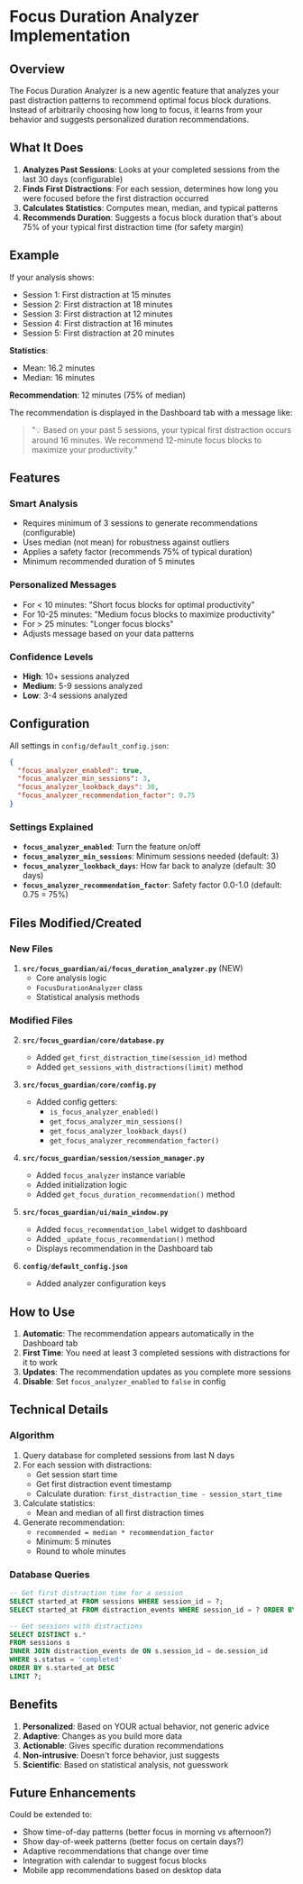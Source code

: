 # Focus Duration Analyzer Implementation

## Overview

The Focus Duration Analyzer is a new agentic feature that analyzes your past distraction patterns to recommend optimal focus block durations. Instead of arbitrarily choosing how long to focus, it learns from your behavior and suggests personalized duration recommendations.

## What It Does

1. **Analyzes Past Sessions**: Looks at your completed sessions from the last 30 days (configurable)
2. **Finds First Distractions**: For each session, determines how long you were focused before the first distraction occurred
3. **Calculates Statistics**: Computes mean, median, and typical patterns
4. **Recommends Duration**: Suggests a focus block duration that's about 75% of your typical first distraction time (for safety margin)

## Example

If your analysis shows:
- Session 1: First distraction at 15 minutes
- Session 2: First distraction at 18 minutes  
- Session 3: First distraction at 12 minutes
- Session 4: First distraction at 16 minutes
- Session 5: First distraction at 20 minutes

**Statistics**:
- Mean: 16.2 minutes
- Median: 16 minutes

**Recommendation**: 12 minutes (75% of median)

The recommendation is displayed in the Dashboard tab with a message like:
> "💡 Based on your past 5 sessions, your typical first distraction occurs around 16 minutes. We recommend 12-minute focus blocks to maximize your productivity."

## Features

### Smart Analysis
- Requires minimum of 3 sessions to generate recommendations (configurable)
- Uses median (not mean) for robustness against outliers
- Applies a safety factor (recommends 75% of typical duration)
- Minimum recommended duration of 5 minutes

### Personalized Messages
- For < 10 minutes: "Short focus blocks for optimal productivity"
- For 10-25 minutes: "Medium focus blocks to maximize productivity"
- For > 25 minutes: "Longer focus blocks"
- Adjusts message based on your data patterns

### Confidence Levels
- **High**: 10+ sessions analyzed
- **Medium**: 5-9 sessions analyzed
- **Low**: 3-4 sessions analyzed

## Configuration

All settings in `config/default_config.json`:

```json
{
  "focus_analyzer_enabled": true,
  "focus_analyzer_min_sessions": 3,
  "focus_analyzer_lookback_days": 30,
  "focus_analyzer_recommendation_factor": 0.75
}
```

### Settings Explained
- **`focus_analyzer_enabled`**: Turn the feature on/off
- **`focus_analyzer_min_sessions`**: Minimum sessions needed (default: 3)
- **`focus_analyzer_lookback_days`**: How far back to analyze (default: 30 days)
- **`focus_analyzer_recommendation_factor`**: Safety factor 0.0-1.0 (default: 0.75 = 75%)

## Files Modified/Created

### New Files
1. **`src/focus_guardian/ai/focus_duration_analyzer.py`** (NEW)
   - Core analysis logic
   - `FocusDurationAnalyzer` class
   - Statistical analysis methods

### Modified Files
2. **`src/focus_guardian/core/database.py`**
   - Added `get_first_distraction_time(session_id)` method
   - Added `get_sessions_with_distractions(limit)` method

3. **`src/focus_guardian/core/config.py`**
   - Added config getters:
     - `is_focus_analyzer_enabled()`
     - `get_focus_analyzer_min_sessions()`
     - `get_focus_analyzer_lookback_days()`
     - `get_focus_analyzer_recommendation_factor()`

4. **`src/focus_guardian/session/session_manager.py`**
   - Added `focus_analyzer` instance variable
   - Added initialization logic
   - Added `get_focus_duration_recommendation()` method

5. **`src/focus_guardian/ui/main_window.py`**
   - Added `focus_recommendation_label` widget to dashboard
   - Added `_update_focus_recommendation()` method
   - Displays recommendation in the Dashboard tab

6. **`config/default_config.json`**
   - Added analyzer configuration keys

## How to Use

1. **Automatic**: The recommendation appears automatically in the Dashboard tab
2. **First Time**: You need at least 3 completed sessions with distractions for it to work
3. **Updates**: The recommendation updates as you complete more sessions
4. **Disable**: Set `focus_analyzer_enabled` to `false` in config

## Technical Details

### Algorithm
1. Query database for completed sessions from last N days
2. For each session with distractions:
   - Get session start time
   - Get first distraction event timestamp
   - Calculate duration: `first_distraction_time - session_start_time`
3. Calculate statistics:
   - Mean and median of all first distraction times
4. Generate recommendation:
   - `recommended = median * recommendation_factor`
   - Minimum: 5 minutes
   - Round to whole minutes

### Database Queries
```sql
-- Get first distraction time for a session
SELECT started_at FROM sessions WHERE session_id = ?;
SELECT started_at FROM distraction_events WHERE session_id = ? ORDER BY started_at LIMIT 1;

-- Get sessions with distractions
SELECT DISTINCT s.* 
FROM sessions s
INNER JOIN distraction_events de ON s.session_id = de.session_id
WHERE s.status = 'completed'
ORDER BY s.started_at DESC
LIMIT ?;
```

## Benefits

1. **Personalized**: Based on YOUR actual behavior, not generic advice
2. **Adaptive**: Changes as you build more data
3. **Actionable**: Gives specific duration recommendations
4. **Non-intrusive**: Doesn't force behavior, just suggests
5. **Scientific**: Based on statistical analysis, not guesswork

## Future Enhancements

Could be extended to:
- Show time-of-day patterns (better focus in morning vs afternoon?)
- Show day-of-week patterns (better focus on certain days?)
- Adaptive recommendations that change over time
- Integration with calendar to suggest focus blocks
- Mobile app recommendations based on desktop data

